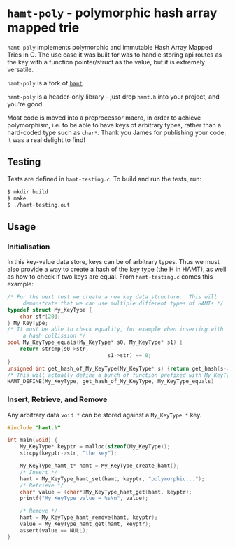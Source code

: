 # `hamt-poly` - polymorphic hash array mapped trie

`hamt-poly` implements polymorphic and immutable Hash Array Mapped Tries in C.
The use case it was built for was to handle storing api routes as the key with a function pointer/struct as the value, but it is extremely versatile.

`hamt-poly` is a fork of [`hamt`](https://github.com/Jamesbarford/hash-array-mapped-trie).

`hamt-poly` is a header-only library - just drop `hamt.h` into your project, and you're good.

Most code is moved into a preprocessor macro, in order to achieve polymorphism, i.e. to be able to have keys of arbitrary types, rather than a hard-coded type such as `char*`. Thank you James for publishing your code, it was a real delight to find!

## Testing

Tests are defined in `hamt-testing.c`. To build and run the tests, run:

```sh
$ mkdir build
$ make
$ ./hamt-testing.out
```

## Usage

### Initialisation
In this key-value data store, keys can be of arbitrary types. Thus we must also provide a way to create a hash of the key type (the H in HAMT), as well as how to check if two keys are equal. From `hamt-testing.c` comes this example:

```c
/* For the next test we create a new key data structure.  This will
	 demonstrate that we can use multiple different types of HAMTs */
typedef struct My_KeyType {
	char str[20];
} My_KeyType;
/* It must be able to check equality, for example when inserting with
	 a hash collission */
bool My_KeyType_equals(My_KeyType* s0, My_KeyType* s1) {
	return strcmp(s0->str,
								s1->str) == 0;
}
unsigned int get_hash_of_My_KeyType(My_KeyType* s) {return get_hash(s->str);}
/* This will actually define a bunch of function prefixed with My_KeyType */
HAMT_DEFINE(My_KeyType, get_hash_of_My_KeyType, My_KeyType_equals)
```

### Insert, Retrieve, and Remove


Any arbitrary data `void *` can be stored against a `My_KeyType *` key.
```c
#include "hamt.h"

int main(void) {
	My_KeyType* keyptr = malloc(sizeof(My_KeyType));
	strcpy(keyptr->str, "the key");

	My_KeyType_hamt_t* hamt = My_KeyType_create_hamt();
	/* Insert */
	hamt = My_KeyType_hamt_set(hamt, keyptr, "polymorphic...");
	/* Retrieve */
	char* value = (char*)My_KeyType_hamt_get(hamt, keyptr);
	printf("My_KeyType value = %s\n", value);

	/* Remove */
	hamt = My_KeyType_hamt_remove(hamt, keyptr);
	value = My_KeyType_hamt_get(hamt, keyptr);
	assert(value == NULL);
}
```
